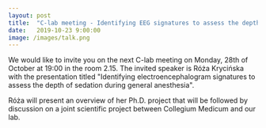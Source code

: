 ```yaml
---
layout: post
title:  "C-lab meeting - Identifying EEG signatures to assess the depth of sedation during general anesthesia"
date:   2019-10-23 9:00:00
image: /images/talk.png
---
```


We would like to invite you on the next C-lab meeting on Monday, 28th of October at 19:00 in the room 2.15. The invited speaker is Róża Krycińska with the presentation titled "Identifying electroencephalogram signatures to assess the depth of sedation during general anesthesia".


Róża will present an overview of her Ph.D. project that will be followed by discussion on a joint scientific project between Collegium Medicum and our lab.
